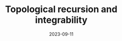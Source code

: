 ---
title: "Topological recursion and integrability"
collection: events
type: "School"
link: "https://indico.in2p3.fr/event/29404/"
venue: "Trieste"
when: "11–16 Sep, 2023"
date: 2023-09-11
location: "Trieste, IT"
---